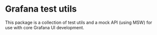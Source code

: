 # Grafana test utils

This package is a collection of test utils and a mock API (using MSW) for use with core Grafana UI development.
